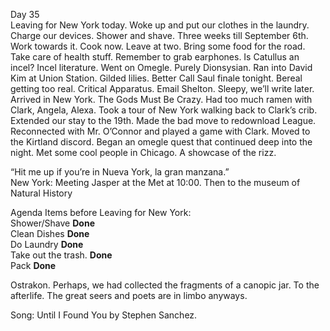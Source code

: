 Day 35  
Leaving for New York today. Woke up and put our clothes in the laundry. Charge our devices. Shower and shave. Three weeks till September 6th. Work towards it. Cook now. Leave at two. Bring some food for the road. Take care of health stuff. Remember to grab earphones. Is Catullus an incel? Incel literature. Went on Omegle. Purely Dionsysian. Ran into David Kim at Union Station. Gilded lilies. Better Call Saul finale tonight. Bereal getting too real. Critical Apparatus. Email Shelton. Sleepy, we’ll write later. Arrived in New York. The Gods Must Be Crazy. Had too much ramen with Clark, Angela, Alexa. Took a tour of New York walking back to Clark’s crib. Extended our stay to the 19th. Made the bad move to redownload League. Reconnected with Mr. O’Connor and played a game with Clark. Moved to the Kirtland discord. Began an omegle quest that continued deep into the night. Met some cool people in Chicago. A showcase of the rizz. 

“Hit me up if you’re in Nueva York, la gran manzana.”  
New York: Meeting Jasper at the Met at 10:00. Then to the museum of Natural History

Agenda Items before Leaving for New York:  
Shower/Shave **Done**  
Clean Dishes **Done**  
Do Laundry **Done**  
Take out the trash. **Done**  
Pack **Done**

Ostrakon. Perhaps, we had collected the fragments of a canopic jar. To the afterlife. The great seers and poets are in limbo anyways. 

Song: Until I Found You by Stephen Sanchez.